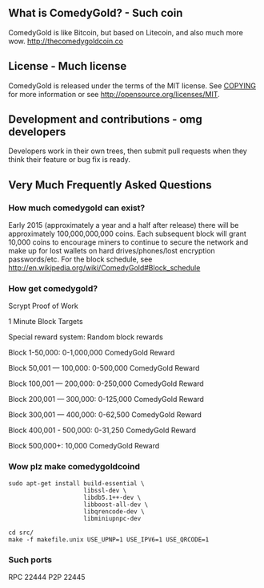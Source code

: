 

## What is ComedyGold? - Such coin
ComedyGold is like Bitcoin, but based on Litecoin, and also much more wow.
http://thecomedygoldcoin.co

## License - Much license
ComedyGold is released under the terms of the MIT license. See [COPYING](COPYING)
for more information or see http://opensource.org/licenses/MIT.

## Development and contributions - omg developers
Developers work in their own trees, then submit pull requests when they think
their feature or bug fix is ready.

## Very Much Frequently Asked Questions

### How much comedygold can exist?
Early 2015 (approximately a year and a half after release) there will be approximately 100,000,000,000 coins.
Each subsequent block will grant 10,000 coins to encourage miners to continue to secure the network and make up for lost wallets on hard drives/phones/lost encryption passwords/etc.
For the block schedule, see http://en.wikipedia.org/wiki/ComedyGold#Block_schedule

### How get comedygold?
Scrypt Proof of Work

1 Minute Block Targets

Special reward system: Random block rewards

Block 1-50,000: 0-1,000,000 ComedyGold Reward

Block 50,001 — 100,000: 0-500,000 ComedyGold Reward

Block 100,001 — 200,000: 0-250,000 ComedyGold Reward

Block 200,001 — 300,000: 0-125,000 ComedyGold Reward

Block 300,001 — 400,000: 0-62,500 ComedyGold Reward

Block 400,001 - 500,000: 0-31,250 ComedyGold Reward

Block 500,000+: 10,000 ComedyGold Reward

### Wow plz make comedygoldcoind

    sudo apt-get install build-essential \
                         libssl-dev \
                         libdb5.1++-dev \
                         libboost-all-dev \
                         libqrencode-dev \
                         libminiupnpc-dev

    cd src/
    make -f makefile.unix USE_UPNP=1 USE_IPV6=1 USE_QRCODE=1

### Such ports
RPC 22444
P2P 22445
